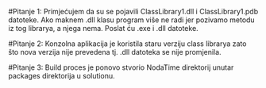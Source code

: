 #Pitanje 1: Primjećujem da su se pojavili ClassLibrary1.dll i ClassLibrary1.pdb datoteke. Ako maknem .dll klasu program više ne radi jer pozivamo metodu iz tog librarya, a njega nema. Poslat ću .exe i .dll datoteke.

#Pitanje 2: Konzolna aplikacija je koristila staru verziju class librarya zato što nova verzija nije prevedena tj. .dll datoteka se nije promjenila.

#Pitanje 3: Build proces je ponovo stvorio NodaTime direktorij unutar packages direktorija u solutionu.
